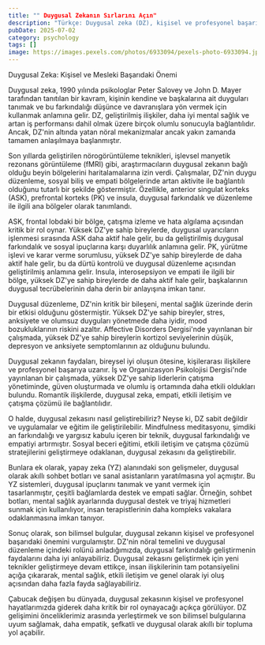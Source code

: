 ```yaml
---
title: "" Duygusal Zekanın Sırlarını Açın"
description: "Türkçe: Duygusal zeka (DZ), kişisel ve profesyonel başarının olmazsa olmaz bir parçası olarak uzu..."
pubDate: 2025-07-02
category: psychology
tags: []
image: https://images.pexels.com/photos/6933094/pexels-photo-6933094.jpeg?auto=compress&cs=tinysrgb&h=650&w=940
---
```


Duygusal Zeka: Kişisel ve Mesleki Başarıdaki Önemi

Duygusal zeka, 1990 yılında psikologlar Peter Salovey ve John D. Mayer tarafından tanıtılan bir kavram, kişinin kendine ve başkalarına ait duyguları tanımak ve bu farkındalığı düşünce ve davranışlara yön vermek için kullanmak anlamına gelir. DZ, geliştirilmiş ilişkiler, daha iyi mental sağlık ve artan iş performansı dahil olmak üzere birçok olumlu sonucuyla bağlantılıdır. Ancak, DZ'nin altında yatan nöral mekanizmalar ancak yakın zamanda tamamen anlaşılmaya başlanmıştır.

Son yıllarda geliştirilen nörogörüntüleme teknikleri, işlevsel manyetik rezonans görüntüleme (fMRI) gibi, araştırmacıların duygusal zekanın bağlı olduğu beyin bölgelerini haritalamalarına izin verdi. Çalışmalar, DZ'nin duygu düzenleme, sosyal biliş ve empati bölgelerinde artan aktivite ile bağlantılı olduğunu tutarlı bir şekilde göstermiştir. Özellikle, anterior singulat korteks (ASK), prefrontal korteks (PK) ve insula, duygusal farkındalık ve düzenleme ile ilgili ana bölgeler olarak tanımlandı.

ASK, frontal lobdaki bir bölge, çatışma izleme ve hata algılama açısından kritik bir rol oynar. Yüksek DZ'ye sahip bireylerde, duygusal uyarıcıların işlenmesi sırasında ASK daha aktif hale gelir, bu da geliştirilmiş duygusal farkındalık ve sosyal ipuçlarına karşı duyarlılık anlamına gelir. PK, yürütme işlevi ve karar verme sorumlusu, yüksek DZ'ye sahip bireylerde de daha aktif hale gelir, bu da dürtü kontrolü ve duygusal düzenleme açısından geliştirilmiş anlamına gelir. Insula, interosepsiyon ve empati ile ilgili bir bölge, yüksek DZ'ye sahip bireylerde de daha aktif hale gelir, başkalarının duygusal tecrübelerinin daha derin bir anlayışına imkan tanır.

Duygusal düzenleme, DZ'nin kritik bir bileşeni, mental sağlık üzerinde derin bir etkisi olduğunu göstermiştir. Yüksek DZ'ye sahip bireyler, stres, anksiyete ve olumsuz duyguları yönetmede daha iyidir, mood bozukluklarının riskini azaltır. Affective Disorders Dergisi'nde yayınlanan bir çalışmada, yüksek DZ'ye sahip bireylerin kortizol seviyelerinin düşük, depresyon ve anksiyete semptomlarının az olduğunu bulundu.

Duygusal zekanın faydaları, bireysel iyi oluşun ötesine, kişilerarası ilişkilere ve profesyonel başarıya uzanır. İş ve Organizasyon Psikolojisi Dergisi'nde yayınlanan bir çalışmada, yüksek DZ'ye sahip liderlerin çatışma yönetiminde, güven oluşturmada ve olumlu iş ortamında daha etkili oldukları bulundu. Romantik ilişkilerde, duygusal zeka, empati, etkili iletişim ve çatışma çözümü ile bağlantılıdır.

O halde, duygusal zekasını nasıl geliştirebiliriz? Neyse ki, DZ sabit değildir ve uygulamalar ve eğitim ile geliştirilebilir. Mindfulness meditasyonu, şimdiki an farkındalığı ve yargısız kabulu içeren bir teknik, duygusal farkındalığı ve empatiyi artırmıştır. Sosyal beceri eğitimi, etkili iletişim ve çatışma çözümü stratejilerini geliştirmeye odaklanan, duygusal zekasını da geliştirebilir.

Bunlara ek olarak, yapay zeka (YZ) alanındaki son gelişmeler, duygusal olarak akıllı sohbet botları ve sanal asistanların yaratılmasına yol açmıştır. Bu YZ sistemleri, duygusal ipuçlarını tanımak ve yanıt vermek için tasarlanmıştır, çeşitli bağlamlarda destek ve empati sağlar. Örneğin, sohbet botları, mental sağlık ayarlarında duygusal destek ve triyaj hizmetleri sunmak için kullanılıyor, insan terapistlerinin daha kompleks vakalara odaklanmasına imkan tanıyor.

Sonuç olarak, son bilimsel bulgular, duygusal zekanın kişisel ve profesyonel başarıdaki önemini vurgulamıştır. DZ'nin nöral temelini ve duygusal düzenleme içindeki rolünü anladığımızda, duygusal farkındalığı geliştirmenin faydalarını daha iyi anlayabiliriz. Duygusal zekasını geliştirmek için yeni teknikler geliştirmeye devam ettikçe, insan ilişkilerinin tam potansiyelini açığa çıkararak, mental sağlık, etkili iletişim ve genel olarak iyi oluş açısından daha fazla fayda sağlayabiliriz.

Çabucak değişen bu dünyada, duygusal zekasının kişisel ve profesyonel hayatlarımızda giderek daha kritik bir rol oynayacağı açıkça görülüyor. DZ gelişimini önceliklerimiz arasında yerleştirmek ve son bilimsel bulgularına uyum sağlamak, daha empatik, şefkatli ve duygusal olarak akıllı bir topluma yol açabilir.
